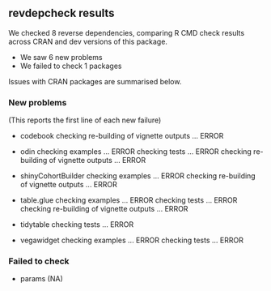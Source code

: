 ## revdepcheck results

We checked 8 reverse dependencies, comparing R CMD check results across CRAN and dev versions of this package.

 * We saw 6 new problems
 * We failed to check 1 packages

Issues with CRAN packages are summarised below.

### New problems
(This reports the first line of each new failure)

* codebook
  checking re-building of vignette outputs ... ERROR

* odin
  checking examples ... ERROR
  checking tests ... ERROR
  checking re-building of vignette outputs ... ERROR

* shinyCohortBuilder
  checking examples ... ERROR
  checking re-building of vignette outputs ... ERROR

* table.glue
  checking examples ... ERROR
  checking tests ... ERROR
  checking re-building of vignette outputs ... ERROR

* tidytable
  checking tests ... ERROR

* vegawidget
  checking examples ... ERROR
  checking tests ... ERROR

### Failed to check

* params (NA)
